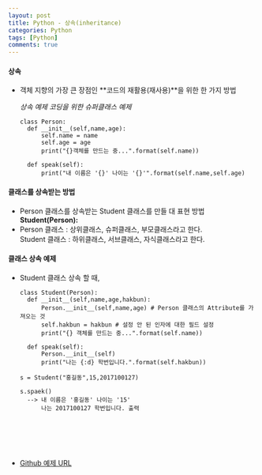 ```yaml
---
layout: post
title: Python - 상속(inheritance)
categories: Python
tags: [Python]
comments: true
---
```


#### 상속

- 객체 지향의 가장 큰 장점인 **코드의 재활용(재사용)**을 위한 한 가지 방법

  *상속 예제 코딩을 위한 슈퍼클래스 예제*

  ```
  class Person:
  	def __init__(self,name,age):
  		self.name = name
  		self.age = age
  		print("{}객체를 만드는 중...".format(self.name))
  		
  	def speak(self):
  		print("내 이름은 '{}' 나이는 '{}'".format(self.name,self.age)
  ```



#### 클래스를 상속받는 방법

- Person 클래스를 상속받는 Student 클래스를 만들 대 표현 방법<br>**Student(Person):**
- Person 클래스 : 상위클래스, 슈퍼클래스, 부모클래스라고 한다.<br>Student 클래스 : 하위클래스, 서브클래스, 자식클래스라고 한다.



#### 클래스 상속 예제

- Student 클래스 상속 할 때,

  ```
  class Student(Person):
  	def __init__(self,name,age,hakbun):
  		Person.__init__(self,name,age) # Person 클래스의 Attribute를 가져오는 것
  		self.hakbun = hakbun # 설정 안 된 인자에 대한 필드 설정
  		print("{} 객체를 만드는 중...".format(self.name))
  		
  	def speak(self):
  		Person.__init__(self)
  		print("나는 {:d} 학번입니다.".format(self.hakbun))
  		
  s = Student("홍길동",15,2017100127)

  s.spaek()
  	--> 내 이름은 '홍길동' 나이는 '15'
  		나는 2017100127 학번입니다. 출력
  ```

  ​





<br>

<br>

- [Github 예제 URL](https://github.com/DongmeeKim/Python-Study/blob/master/object%20oriented%20programming/inheritance.py)

